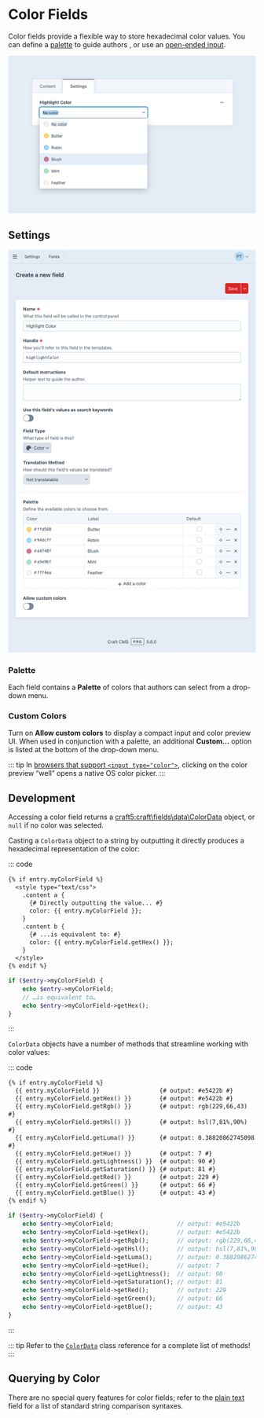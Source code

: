 # Color Fields

Color fields provide a flexible way to store hexadecimal color values. You can define a [palette](#palette) to guide authors <Since ver="5.6.0" feature="Color field palettes" />, or use an [open-ended input](#custom-colors).

<!-- more -->

![Screenshot of a color field interface in the Craft control panel](../../images/fields-color-ui.png)

## Settings

<BrowserShot
  url="https://my-craft-project.ddev.site/admin/settings/fields/new"
  :link="false"
  :max-height="500"
  caption="Adding a new color field via the control panel.">
<img src="../../images/fields-color-settings.png" alt="Color field settings screen in the Craft control panel">
</BrowserShot>

### Palette

Each field contains a **Palette** of colors that authors can select from a drop-down menu.

### Custom Colors

Turn on **Allow custom colors** to display a compact input and color preview UI. When used in conjunction with a palette, an additional **Custom…** option is listed at the bottom of the drop-down menu.

::: tip
In [browsers that support `<input type="color">`](https://caniuse.com/input-color), clicking on the color preview “well” opens a native OS color picker.
:::

## Development

Accessing a color field returns a <craft5:craft\fields\data\ColorData> object, or `null` if no color was selected.

Casting a `ColorData` object to a string by outputting it directly produces a hexadecimal representation of the color:

::: code
```twig
{% if entry.myColorField %}
  <style type="text/css">
    .content a {
      {# Directly outputting the value... #}
      color: {{ entry.myColorField }};
    }
    .content b {
      {# ...is equivalent to: #}
      color: {{ entry.myColorField.getHex() }};
    }
  </style>
{% endif %}
```
```php
if ($entry->myColorField) {
    echo $entry->myColorField;
    // …is equivalent to…
    echo $entry->myColorField->getHex();
}
```
:::

`ColorData` objects have a number of methods that streamline working with color values:

::: code
```twig
{% if entry.myColorField %}
  {{ entry.myColorField }}                 {# output: #e5422b #}
  {{ entry.myColorField.getHex() }}        {# output: #e5422b #}
  {{ entry.myColorField.getRgb() }}        {# output: rgb(229,66,43) #}
  {{ entry.myColorField.getHsl() }}        {# output: hsl(7,81%,90%) #}
  {{ entry.myColorField.getLuma() }}       {# output: 0.38820862745098 #}
  {{ entry.myColorField.getHue() }}        {# output: 7 #}
  {{ entry.myColorField.getLightness() }}  {# output: 90 #}
  {{ entry.myColorField.getSaturation() }} {# output: 81 #}
  {{ entry.myColorField.getRed() }}        {# output: 229 #}
  {{ entry.myColorField.getGreen() }}      {# output: 66 #}
  {{ entry.myColorField.getBlue() }}       {# output: 43 #}
{% endif %}
```
```php
if ($entry->myColorField) {
    echo $entry->myColorField;                  // output: #e5422b
    echo $entry->myColorField->getHex();        // output: #e5422b
    echo $entry->myColorField->getRgb();        // output: rgb(229,66,43)
    echo $entry->myColorField->getHsl();        // output: hsl(7,81%,90%)
    echo $entry->myColorField->getLuma();       // output: 0.38820862745098
    echo $entry->myColorField->getHue();        // output: 7
    echo $entry->myColorField->getLightness();  // output: 90
    echo $entry->myColorField->getSaturation(); // output: 81
    echo $entry->myColorField->getRed();        // output: 229
    echo $entry->myColorField->getGreen();      // output: 66
    echo $entry->myColorField->getBlue();       // output: 43
}
```
:::

::: tip
Refer to the [`ColorData`](craft5:craft\fields\data\ColorData) class reference for a complete list of methods!
:::

## Querying by Color

There are no special query features for color fields; refer to the [plain text](plain-text.md) field for a list of standard string comparison syntaxes.
